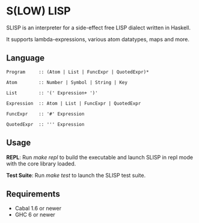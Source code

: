 S(LOW) LISP
===========
SLISP is an interpreter for a side-effect free LISP dialect written in Haskell.

It supports lambda-expressions, various atom datatypes, maps and more.

Language
--------
    Program     :: (Atom | List | FuncExpr | QuotedExpr)*
      
    Atom        :: Number | Symbol | String | Key
    
    List        :: '(' Expression+ ')'
    
    Expression  :: Atom | List | FuncExpr | QuotedExpr
    
    FuncExpr    :: '#' Expression

    QuotedExpr  :: ''' Expression

Usage
-----
**REPL**: Run _make repl_ to build the executable and launch SLISP in repl 
mode with the core library loaded.

**Test Suite**: Run _make test_ to launch the SLISP test suite.

Requirements
------------
* Cabal 1.6 or newer
* GHC 6 or newer